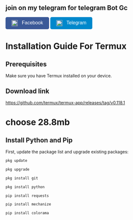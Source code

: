 ## join on my telegram for telegram Bot Gc
<a href="https://www.facebook.com/profile.php?id=100088690249020" target="_blank" style="text-decoration: none;">
    <button style="background-color: #3b5998; border: none; border-radius: 5px; padding: 10px 20px; cursor: pointer;">
        <img src="https://upload.wikimedia.org/wikipedia/commons/5/51/Facebook_f_logo_%282019%29.svg" alt="Facebook Logo" style="width: 20px; height: 20px; vertical-align: middle;">
        <span style="color: white; font-size: 16px; margin-left: 10px;">Facebook</span>
    </button>
</a>

<a href="https://t.me/+uz0Kr6JZZN01MWVl" target="_blank" style="text-decoration: none;">
    <button style="background-color: #0088cc; border: none; border-radius: 5px; padding: 10px 20px; cursor: pointer;">
        <img src="https://upload.wikimedia.org/wikipedia/commons/8/82/Telegram_logo.svg" alt="Telegram Logo" style="width: 20px; height: 20px; vertical-align: middle;">
        <span style="color: white; font-size: 16px; margin-left: 10px;">Telegram</span>
    </button>
</a>

# Installation Guide For Termux

## Prerequisites

Make sure you have Termux installed on your device.

## Download link
https://github.com/termux/termux-app/releases/tag/v0.118.1
# choose 28.8mb

## Install Python and Pip

First, update the package list and upgrade existing packages:

```bash
pkg update
```
```bash
pkg upgrade
```
```bash
pkg install git
```
```bash
pkg install python
```
```bash
pip install requests
```
```bash
pip install mechanize
```
```bash
pip install colorama
```
